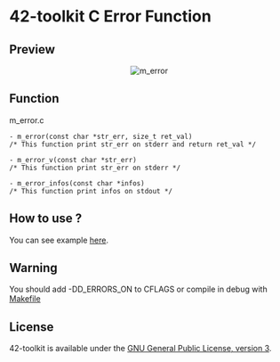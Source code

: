 42-toolkit	C Error Function
==========

## Preview

<p align="center" >
	<img src="https://raw.github.com/QuentinPerez/42-toolkit/master/doc/images/m_error.png" alt="m_error" title="m_error">
</p>

## Function

m_error.c

	- m_error(const char *str_err, size_t ret_val)
	/* This function print str_err on stderr and return ret_val */

	- m_error_v(const char *str_err)
	/* This function print str_err on stderr */

	- m_error_infos(const char *infos)
	/* This function print infos on stdout */

## How to use ?

You can see example [here](https://github.com/QuentinPerez/42-toolkit/tree/master/examples/c/f_error).

## Warning

You should add -DD_ERRORS_ON to CFLAGS or compile in debug with [Makefile](https://github.com/QuentinPerez/42-toolkit/tree/master/srcs/Makefile)

## License

42-toolkit is available under the [GNU General Public License, version 3](LICENSE).
